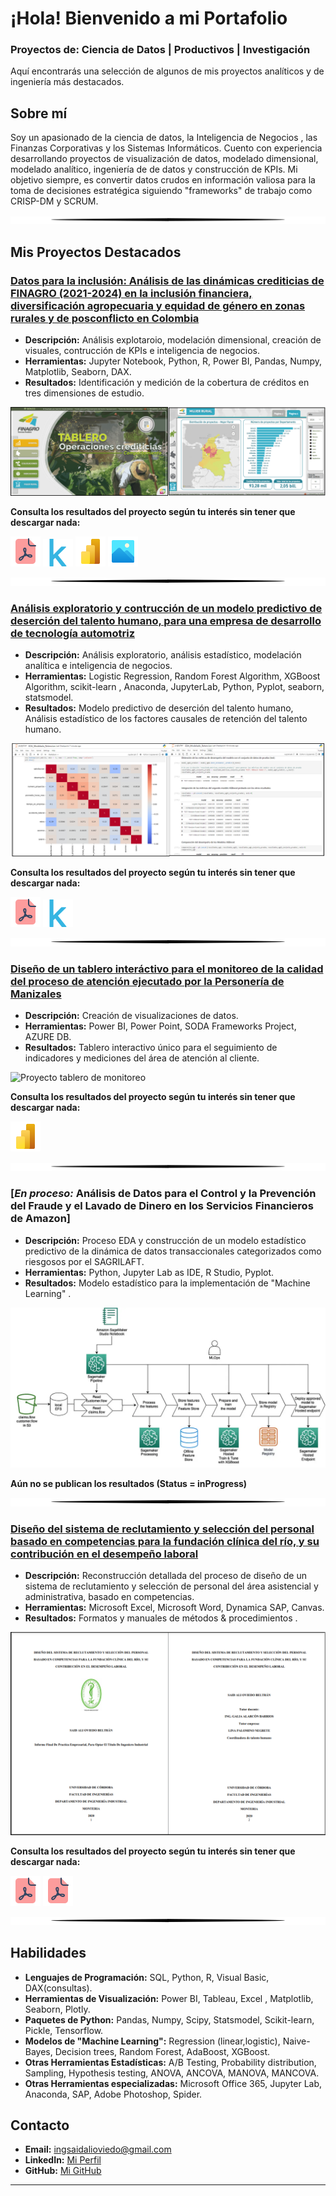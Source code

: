 # ¡Hola! Bienvenido a mi Portafolio
### Proyectos de: Ciencia de Datos | Productivos | Investigación

Aquí encontrarás una selección de algunos de mis proyectos analíticos y de ingeniería más destacados.

## Sobre mí
Soy un apasionado de la ciencia de datos, la Inteligencia de Negocios , las Finanzas Corporativas y los Sistemas Informáticos. Cuento con experiencia desarrollando proyectos de visualización de datos, modelado dimensional, modelado analítico, ingeniería de de datos y construcción de KPIs. Mi objetivo siempre, es convertir datos crudos en información valiosa para la toma de decisiones estratégica siguiendo "frameworks" de trabajo como CRISP-DM y SCRUM.

<img src="assets/img/separator.png" alt="Proyecto 1" style="max-width: 100%; height: auto;">

## Mis Proyectos Destacados
### [Datos para la inclusión: Análisis de las dinámicas crediticias de FINAGRO (2021-2024) en la inclusión financiera, diversificación agropecuaria y equidad de género en zonas rurales y de posconflicto en Colombia](https://github.com/saob007/Data-Analysis---Agrocr-ditos-FINAGRO-2023)
- **Descripción:** Análisis explotaroio, modelación dimensional, creación de visuales, contrucción de KPIs e inteligencia de negocios.
- **Herramientas:** Jupyter Notebook, Python, R, Power BI, Pandas, Numpy, Matplotlib, Seaborn, DAX.
- **Resultados:** Identificación y medición de la cobertura de créditos en tres dimensiones de estudio.

<img src="assets/img/dashboard_preview.png" alt="Proyecto 1" style="max-width: 100%; height: auto;">

**Consulta los resultados del proyecto según tu interés sin tener que descargar nada:**

[![Documento](assets/img/icons/documento_pdf.png)](https://drive.google.com/file/d/1OBtzkjvAvFkALHtV9D6mnRBfXR90X038/view?usp=drive_link "Visualiza el informe documental de la investigación")
[![Kaggle](assets/img/icons/kaggle.png)](https://www.kaggle.com/code/saidalioviedobeltran/eda-para-agrocr-ditos-finagro-202101-202409 "Visita el cuaderno de Exploración analítica de los datos en Kaggle")
[![Power BI](assets/img/icons/power_bi.png)](https://project.novypro.com/OhEhpc "Visualiza el tablero en Novypro")
[![Imagenes](assets/img/icons/images.png)](https://drive.google.com/drive/folders/1qbubBjVsBsnivm2bAqC-CJZGejwTpZ8u?usp=drive_link "Visualiza imágenes del Modelo Dimensional, Arqutectura y Tablero de Informes")

<img src="assets/img/separator.png" alt="Proyecto 1" style="max-width: 100%; height: auto;">

### [Análisis exploratorio y contrucción de un modelo predictivo de deserción del talento humano, para una empresa de desarrollo de tecnología automotriz](https://github.com/saob007/Modelado_retencion_personal_proyecto)
- **Descripción:** Análisis exploratorio, análisis estadístico, modelación analítica e inteligencia de negocios.
- **Herramientas:** Logistic Regression, Random Forest Algorithm, XGBoost Algorithm, scikit-learn , Anaconda, JupyterLab, Python, Pyplot, seaborn, statsmodel.
- **Resultados:** Modelo predictivo de deserción del talento humano, Análisis estadístico de los factores causales de retención del talento humano.

<img src="assets/img/notebook_proyecto.png" alt="Proyecto modelo predictivo desercion" style="max-width: 100%; height: auto;">

**Consulta los resultados del proyecto según tu interés sin tener que descargar nada:**

[![Documento](assets/img/icons/documento_pdf.png)](https://drive.google.com/file/d/14gjjlcuHwZKhZKSsiMhb16HnbqYIt6ii/view?usp=drive_link "Visualiza el informe ejecutivo del proyecto de modelado")
[![Kaggle](assets/img/icons/kaggle.png)](https://www.kaggle.com/code/saidalioviedobeltran/modelo-predictivo-retencion-proyecto "Visita el cuaderno de python del proyecto")

<img src="assets/img/separator.png" alt="Proyecto 1" style="max-width: 100%; height: auto;">

### [Diseño de un tablero interáctivo para el monitoreo de la calidad del proceso de atención ejecutado por la Personería de Manizales](https://github.com/saob007/Tablero_monitoreo_calidad_atenciones)
- **Descripción:** Creación de visualizaciones de datos.
- **Herramientas:** Power BI, Power Point, SODA Frameworks Project, AZURE DB.
- **Resultados:** Tablero interactivo único para el seguimiento de indicadores y mediciones del área de atención al cliente.

<img src="assets/img/dashboard_monitoreo_calidad_atenciones.jpg" alt="Proyecto tablero de monitoreo" style="max-width: 100%; height: auto;">

**Consulta los resultados del proyecto según tu interés sin tener que descargar nada:**

[![Power BI](assets/img/icons/power_bi.png)](https://project.novypro.com/LnC4eD "Visualiza el tablero en Novypro")

<img src="assets/img/separator.png" alt="Proyecto 1" style="max-width: 100%; height: auto;">

### [***En proceso:*** Análisis de Datos para el Control y la Prevención del Fraude y el Lavado de Dinero en los Servicios Financieros de Amazon]
- **Descripción:** Proceso EDA y construcción de un modelo estadístico predictivo de la dinámica de datos transaccionales categorizados como riesgosos por el SAGRILAFT.
- **Herramientas:** Python, Jupyter Lab as IDE, R Studio, Pyplot.
- **Resultados:** Modelo estadístico para la implementación de "Machine Learning" .

<img src="assets/img/proyect_preview.png" alt="Proyecto RRHH" style="max-width: 100%; height: auto;">

**Aún no se publican los resultados (Status = inProgress)**

<img src="assets/img/separator.png" alt="Proyecto 1" style="max-width: 100%; height: auto;">

### [Diseño del sistema de reclutamiento y selección del personal basado en competencias para la fundación clínica del río, y su contribución en el desempeño laboral](https://repositorio.unicordoba.edu.co/handle/ucordoba/3895)
- **Descripción:** Reconstrucción detallada del proceso de diseño de un sistema de reclutamiento y selección de personal del área asistencial y administrativa, basado en competencias.
- **Herramientas:** Microsoft Excel, Microsoft Word, Dynamica SAP, Canvas.
- **Resultados:** Formatos y manuales de métodos & procedimientos .

<img src="assets/img/informe_sistema.png" alt="Proyecto RRHH" style="max-width: 100%; height: auto;">

**Consulta los resultados del proyecto según tu interés sin tener que descargar nada:**

[![Documento](assets/img/icons/documento_pdf.png)](https://repositorio.unicordoba.edu.co/server/api/core/bitstreams/21f02e45-c2bb-4a80-83bc-bc929433816c/content "Visualiza el informe del proyecto de práctica")
[![Documento](assets/img/icons/documento_pdf.png)](https://repositorio.unicordoba.edu.co/server/api/core/bitstreams/43ffc4ed-95d1-47f0-b4bb-c78e0269f2f5/content "Visualiza los anexos del informe")

<img src="assets/img/separator.png" alt="Proyecto 1" style="max-width: 100%; height: auto;">

## Habilidades
- **Lenguajes de Programación:** SQL, Python, R, Visual Basic, DAX(consultas).
- **Herramientas de Visualización:** Power BI, Tableau, Excel , Matplotlib, Seaborn, Plotly.
- **Paquetes de Python:** Pandas, Numpy, Scipy, Statsmodel, Scikit-learn, Pickle, Tensorflow.
- **Modelos de "Machine Learning":** Regression (linear,logistic), Naive-Bayes, Decision trees, Random Forest, AdaBoost, XGBoost.
- **Otras Herramientas Estadísticas:** A/B Testing, Probability distribution, Sampling, Hypothesis testing, ANOVA, ANCOVA, MANOVA, MANCOVA.
- **Otras Herramientas especializadas:** Microsoft Office 365, Jupyter Lab, Anaconda, SAP, Adobe Photoshop, Spider.

## Contacto
- **Email:** [ingsaidalioviedo@gmail.com](mailto:ingsaidalioviedo@gmail.com)
- **LinkedIn:** [Mi Perfil](https://www.linkedin.com/in/saidalioviedo/)
- **GitHub:** [Mi GitHub](https://github.com/saob007)

---
